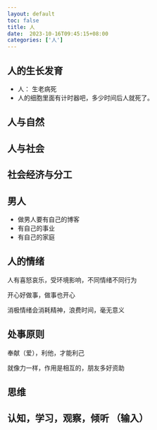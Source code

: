```yaml
---
layout: default
toc: false
title: 人
date:  2023-10-16T09:45:15+08:00
categories: ['人']
---
```


## 人的生长发育

- 人： 生老病死
- 人的细胞里面有计时器吧，多少时间后人就死了。

## 人与自然

## 人与社会

## 社会经济与分工

## 男人

- 做男人要有自己的博客
- 有自己的事业
- 有自己的家庭

## 人的情绪

人有喜怒哀乐，受环境影响，不同情绪不同行为

开心好做事，做事也开心

消极情绪会消耗精神，浪费时间，毫无意义


## 处事原则

奉献（爱），利他，才能利己

就像力一样，作用是相互的，朋友多好资助

## 思维

## 认知，学习，观察，倾听 （输入）